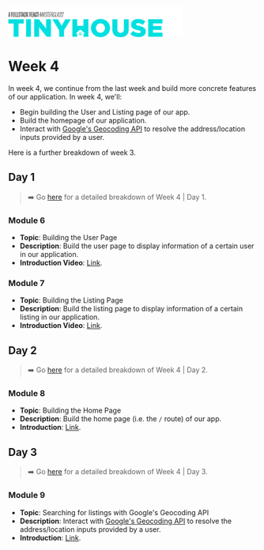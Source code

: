 <img src="../images/tinyhouse-logo.png" width="70%"/>

# Week 4

In week 4, we continue from the last week and build more concrete features of our application. In week 4, we'll:

- Begin building the User and Listing page of our app.
- Build the homepage of our application.
- Interact with [Google's Geocoding API](https://developers.google.com/maps/documentation/geocoding/start) to resolve the address/location inputs provided by a user.

Here is a further breakdown of week 3.

## Day 1

> ➡️ Go [here](https://example.com) for a detailed breakdown of Week 4 | Day 1.

### Module 6

- **Topic**: Building the User Page
- **Description**: Build the user page to display information of a certain user in our application.
- **Introduction Video**: [Link](https://www.newline.co/courses/tinyhouse-react-masterclass-part-2/module-6-introduction).

### Module 7

- **Topic**: Building the Listing Page
- **Description**: Build the listing page to display information of a certain listing in our application.
- **Introduction Video**: [Link](https://www.newline.co/courses/tinyhouse-react-masterclass-part-2/module-7-introduction).

## Day 2

> ➡️ Go [here](https://example.com) for a detailed breakdown of Week 4 | Day 2.

### Module 8

- **Topic**: Building the Home Page
- **Description**: Build the home page (i.e. the `/` route) of our app.
- **Introduction**: [Link](https://www.newline.co/courses/tinyhouse-react-masterclass-part-2/module-8-introduction).

## Day 3

> ➡️ Go [here](https://example.com) for a detailed breakdown of Week 4 | Day 3.

### Module 9

- **Topic**: Searching for listings with Google's Geocoding API
- **Description**: Interact with [Google's Geocoding API](https://developers.google.com/maps/documentation/geocoding/start) to resolve the address/location inputs provided by a user.
- **Introduction**: [Link](https://www.newline.co/courses/tinyhouse-react-masterclass-part-2/module-9-introduction).
